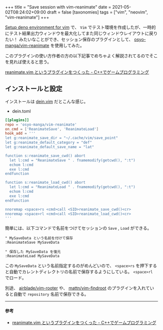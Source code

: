 +++
title = "Save session with vim-reanimate"
date = 2021-05-02T08:24:02+09:00
draft = false
[taxonomies]
tags = ["vim", "neovim", "vim-reanimate"]
+++

[Setup deno environment for vim](https://yukimemi.netlify.app/setup-deno-environment-for-vim/)
で、 `Vim` でテスト環境を作成したが、一時的にテスト結果出力ウィンドウを最大化してまた同じウィンドウレイアウトに戻りたい！
みたいなことができ、セッション保存のプラグインとして、 [osyo-manga/vim-reanimate](https://github.com/osyo-manga/vim-reanimate) を使用してみた。

<!-- more -->

このプラグインの使い方作者の方の以下記事でめちゃよく解説されてるのでそこを見れば使えると思う。

[reanimate.vim というプラグインをつくった - C++でゲームプログラミング](https://osyo-manga.hatenadiary.org/entry/20120214/1329223884)

## インストールと設定

インストールは [dein.vim](https://github.com/Shougo/dein.vim) だとこんな感じ。

- dein.toml

```toml
[[plugins]]
repo = 'osyo-manga/vim-reanimate'
on_cmd = ['ReanimateSave', 'ReanimateLoad']
hook_add = '''
let g:reanimate_save_dir = "~/.cache/vim/save_point"
let g:reanimate_default_category = "def"
let g:reanimate_default_save_name = "lat"

function s:reanimate_save_cwd() abort
  let l:cmd = "ReanimateSave " . fnamemodify(getcwd(), ":t")
  echom l:cmd
  exe l:cmd
endfunction

function s:reanimate_load_cwd() abort
  let l:cmd = "ReanimateLoad " . fnamemodify(getcwd(), ":t")
  echom l:cmd
  exe l:cmd
endfunction

nnoremap <space>rs <cmd>call <SID>reanimate_save_cwd()<cr>
nnoremap <space>rl <cmd>call <SID>reanimate_load_cwd()<cr>
'''
```

簡単には、以下コマンドで名前をつけてセッションの `Save` , `Load` ができる。

```vim
" MySaveData という名前を付けて保存
:ReanimateSave MySaveData

" 保存した MySaveData を復元
:ReanimateLoad MySaveData
```

この `MySaveData` という名前指定するのがめんどいので、 `<space>rs` を押下すると自動でカレントディレクトリの名前で保存するようにしている。
`<space>rl` でロード。

別途、 [airblade/vim-rooter](https://github.com/airblade/vim-rooter) や、 [mattn/vim-findroot](https://github.com/mattn/vim-findroot) のプラグインを入れていると自動で `repository` 名前で保存できる。

---

#### 参考

- [reanimate.vim というプラグインをつくった - C++でゲームプログラミング](https://osyo-manga.hatenadiary.org/entry/20120214/1329223884)
